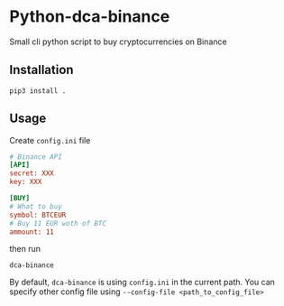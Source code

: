 # Python-dca-binance

Small cli python script to buy cryptocurrencies on Binance

## Installation

```shell
pip3 install .
```

## Usage

Create `config.ini` file

```ini
# Binance API
[API]
secret: XXX
key: XXX

[BUY]
# What to buy
symbol: BTCEUR
# Buy 11 EUR woth of BTC
ammount: 11
```

then run

```shell
dca-binance
```

By default, `dca-binance` is using `config.ini` in the current path.
You can specify other config file using `--config-file <path_to_config_file>`
